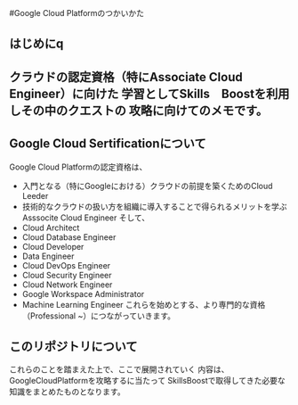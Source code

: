 #Google Cloud Platformのつかいかた

## はじめにq
クラウドの認定資格（特にAssociate Cloud Engineer）に向けた
学習としてSkills　Boostを利用しその中のクエストの
攻略に向けてのメモです。
---

## Google Cloud Sertificationについて
Google Cloud Platformの認定資格は、
- 入門となる（特にGoogleにおける）クラウドの前提を築くためのCloud Leeder
- 技術的なクラウドの扱い方を組織に導入することで得られるメリットを学ぶAsssocite Cloud Engineer
そして、
- Cloud Architect
- Cloud Database Engineer
- Cloud Developer
- Data Engineer
- Cloud DevOps Engineer
- Cloud Security Engineer
- Cloud Network Engineer
- Google Workspace Administrator
- Machine Learning Engineer
これらを始めとする、より専門的な資格（Professional ~）につながっていきます。

## このリポジトリについて
これらのことを踏まえた上で、ここで展開されていく
内容は、GoogleCloudPlatformを攻略するに当たって
SkillsBoostで取得してきた必要な知識をまとめたものとなります。